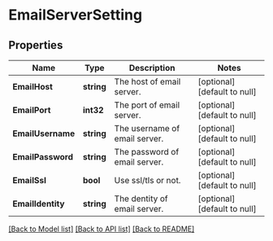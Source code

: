 # EmailServerSetting

## Properties
Name | Type | Description | Notes
------------ | ------------- | ------------- | -------------
**EmailHost** | **string** | The host of email server. | [optional] [default to null]
**EmailPort** | **int32** | The port of email server. | [optional] [default to null]
**EmailUsername** | **string** | The username of email server. | [optional] [default to null]
**EmailPassword** | **string** | The password of email server. | [optional] [default to null]
**EmailSsl** | **bool** | Use ssl/tls or not. | [optional] [default to null]
**EmailIdentity** | **string** | The dentity of email server. | [optional] [default to null]

[[Back to Model list]](../README.md#documentation-for-models) [[Back to API list]](../README.md#documentation-for-api-endpoints) [[Back to README]](../README.md)

